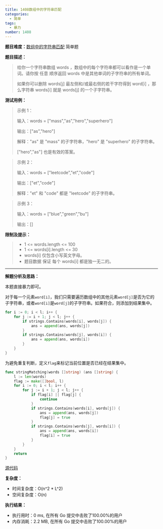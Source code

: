 ```yaml
---
title: 1408数组中的字符串匹配
categories:
  - 简单
tags:
  - 暴力
number: 1408
---
```

**题目难度：**[数组中的字符串匹配](https://leetcode.cn/problems/string-matching-in-an-array/) 简单题

**题目描述：**

> 给你一个字符串数组 words ，数组中的每个字符串都可以看作是一个单词。请你按 任意 顺序返回 words 中是其他单词的子字符串的所有单词。
>
> 如果你可以删除 words[j] 最左侧和/或最右侧的若干字符得到 word[i] ，那么字符串 words[i] 就是 words[j] 的一个子字符串。


**测试用例：**

> 示例 1：
>
> >
>
> 输入：words = ["mass","as","hero","superhero"]
>
> 输出：["as","hero"]
>
> 解释："as" 是 "mass" 的子字符串，"hero" 是 "superhero" 的子字符串。
>
> ["hero","as"] 也是有效的答案。

> 示例 2：
>
> 输入：words = ["leetcode","et","code"]
>
> 输出：["et","code"]
>
> 解释："et" 和 "code" 都是 "leetcode" 的子字符串。

> 示例 3：
>
> 输入：words = ["blue","green","bu"]
>
> 输出：[]


**限制及提示：**
> - 1 <= words.length <= 100
> - 1 <= words[i].length <= 30
> - words[i] 仅包含小写英文字母。
> - 题目数据 保证 每个 words[i] 都是独一无二的。


---
**解题分析及思路：**

本题直接暴力即可。

对于每一个元素`word[i]`，我们只需要遍历数组中的其他元素`word[j]`是否为它的子字符串，或者`word[i]`是`word[j]`的子字符串。如果符合，则添加到结果集中。
```go
for i := 0; i < l; i++ {
    for j := i + 1; j < l; j++ {
        if strings.Contains(words[i], words[j]) {
            ans = append(ans, words[j])
        }
        if strings.Contains(words[j], words[i]) {
            ans = append(ans, words[i])
        }
    }
}
```

为避免重复判断，定义`flag`来标记当前位置是否已经在结果集中。

```go
func stringMatching(words []string) (ans []string) {
    l := len(words)
    flag := make([]bool, l)
    for i := 0; i < l; i++ {
        for j := i + 1; j < l; j++ {
            if flag[i] || flag[j] {
                continue
            }
            if strings.Contains(words[i], words[j]) {
                ans = append(ans, words[j])
                flag[j] = true
            }
            if strings.Contains(words[j], words[i]) {
                ans = append(ans, words[i])
                flag[i] = true
            }
        }
    }
    return
}

```


[源代码](https://github.com/lomtom/algorithm-go/blob/main/leetcode/1408数组中的字符串匹配_test.go)

**复杂度：**

- 时间复杂度：O(n^2 * L^2)
- 空间复杂度：O(n)

**执行结果：**

- 执行用时：0 ms, 在所有 Go 提交中击败了100.00%的用户
- 内存消耗：2.2 MB, 在所有 Go 提交中击败了100.00%的用户
